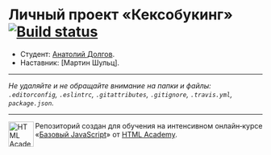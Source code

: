 # Личный проект «Кексобукинг» [![Build status][travis-image]][travis-url]

* Студент: [Анатолий Долгов](https://up.htmlacademy.ru/javascript/11/user/150174).
* Наставник: [Мартин Шульц].

---

_Не удаляйте и не обращайте внимание на папки и файлы:_<br>
_`.editorconfig`, `.eslintrc`, `.gitattributes`, `.gitignore`, `.travis.yml`, `package.json`._

---

<a href="https://htmlacademy.ru/intensive/javascript"><img align="left" width="50" height="50" title="HTML Academy" src="https://up.htmlacademy.ru/static/img/intensive/javascript/logo-for-github.svg"></a>

Репозиторий создан для обучения на интенсивном онлайн‑курсе «[Базовый JavaScript](https://htmlacademy.ru/intensive/javascript)» от [HTML Academy](https://htmlacademy.ru).

[travis-image]: https://travis-ci.org/htmlacademy-javascript/150174-keksobooking.svg?branch=master
[travis-url]: https://travis-ci.org/htmlacademy-javascript/150174-keksobooking
